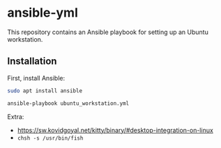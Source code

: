 # ansible-yml

This repository contains an Ansible playbook for setting up an Ubuntu workstation.

## Installation

First, install Ansible:

```sh
sudo apt install ansible
```

```sh
ansible-playbook ubuntu_workstation.yml
```

Extra:
- https://sw.kovidgoyal.net/kitty/binary/#desktop-integration-on-linux
- `chsh -s /usr/bin/fish`
